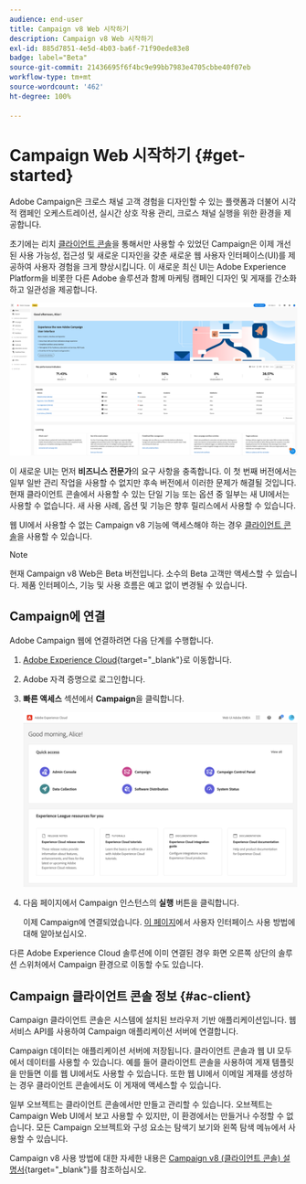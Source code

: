 ```yaml
---
audience: end-user
title: Campaign v8 Web 시작하기
description: Campaign v8 Web 시작하기
exl-id: 885d7851-4e5d-4b03-ba6f-71f90ede83e8
badge: label="Beta"
source-git-commit: 21436695f6f4bc9e99bb7983e4705cbbe40f07eb
workflow-type: tm+mt
source-wordcount: '462'
ht-degree: 100%

---
```


# Campaign Web 시작하기 {#get-started}


Adobe Campaign은 크로스 채널 고객 경험을 디자인할 수 있는 플랫폼과 더불어 시각적 캠페인 오케스트레이션, 실시간 상호 작용 관리, 크로스 채널 실행을 위한 환경을 제공합니다.

초기에는 리치 [클라이언트 콘솔](#ac-client)을 통해서만 사용할 수 있었던 Campaign은 이제 개선된 사용 가능성, 접근성 및 새로운 디자인을 갖춘 새로운 웹 사용자 인터페이스(UI)를 제공하여 사용자 경험을 크게 향상시킵니다. 이 새로운 최신 UI는 Adobe Experience Platform을 비롯한 다른 Adobe 솔루션과 함께 마케팅 캠페인 디자인 및 게재를 간소화하고 일관성을 제공합니다.

![](assets/home.png)

이 새로운 UI는 먼저 **비즈니스 전문가**&#x200B;의 요구 사항을 충족합니다. 이 첫 번째 버전에서는 일부 일반 관리 작업을 사용할 수 없지만 후속 버전에서 이러한 문제가 해결될 것입니다. 현재 클라이언트 콘솔에서 사용할 수 있는 단일 기능 또는 옵션 중 일부는 새 UI에서는 사용할 수 없습니다. 새 사용 사례, 옵션 및 기능은 향후 릴리스에서 사용할 수 있습니다.

웹 UI에서 사용할 수 없는 Campaign v8 기능에 액세스해야 하는 경우 [클라이언트 콘솔](#ac-client)을 사용할 수 있습니다.


>[!NOTE]
>
>현재 Campaign v8 Web은 Beta 버전입니다. 소수의 Beta 고객만 액세스할 수 있습니다. 제품 인터페이스, 기능 및 사용 흐름은 예고 없이 변경될 수 있습니다.

## Campaign에 연결

Adobe Campaign 웹에 연결하려면 다음 단계를 수행합니다.

1. [Adobe Experience Cloud](https://experience.adobe.com){target="_blank"}로 이동합니다.
1. Adobe 자격 증명으로 로그인합니다.
1. **빠른 액세스** 섹션에서 **Campaign**&#x200B;을 클릭합니다.

   ![](assets/connect.png)

1. 다음 페이지에서 Campaign 인스턴스의 **실행** 버튼을 클릭합니다.

   이제 Campaign에 연결되었습니다. [이 페이지](user-interface.md)에서 사용자 인터페이스 사용 방법에 대해 알아보십시오.

다른 Adobe Experience Cloud 솔루션에 이미 연결된 경우 화면 오른쪽 상단의 솔루션 스위처에서 Campaign 환경으로 이동할 수도 있습니다.

## Campaign 클라이언트 콘솔 정보 {#ac-client}

Campaign 클라이언트 콘솔은 시스템에 설치된 브라우저 기반 애플리케이션입니다. 웹 서비스 API를 사용하여 Campaign 애플리케이션 서버에 연결합니다.

Campaign 데이터는 애플리케이션 서버에 저장됩니다. 클라이언트 콘솔과 웹 UI 모두에서 데이터를 사용할 수 있습니다. 예를 들어 클라이언트 콘솔을 사용하여 게재 템플릿을 만들면 이를 웹 UI에서도 사용할 수 있습니다. 또한 웹 UI에서 이메일 게재를 생성하는 경우 클라이언트 콘솔에서도 이 게재에 액세스할 수 있습니다.

일부 오브젝트는 클라이언트 콘솔에서만 만들고 관리할 수 있습니다. 오브젝트는 Campaign Web UI에서 보고 사용할 수 있지만, 이 환경에서는 만들거나 수정할 수 없습니다. 모든 Campaign 오브젝트와 구성 요소는 탐색기 보기와 왼쪽 탐색 메뉴에서 사용할 수 있습니다.

Campaign v8 사용 방법에 대한 자세한 내용은 [Campaign v8 (클라이언트 콘솔) 설명서](https://experienceleague.adobe.com/docs/campaign/campaign-v8/campaign-home.html){target="_blank"}를 참조하십시오.
